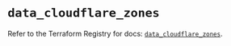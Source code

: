 # `data_cloudflare_zones`

Refer to the Terraform Registry for docs: [`data_cloudflare_zones`](https://registry.terraform.io/providers/cloudflare/cloudflare/4.40.0/docs/data-sources/zones).
